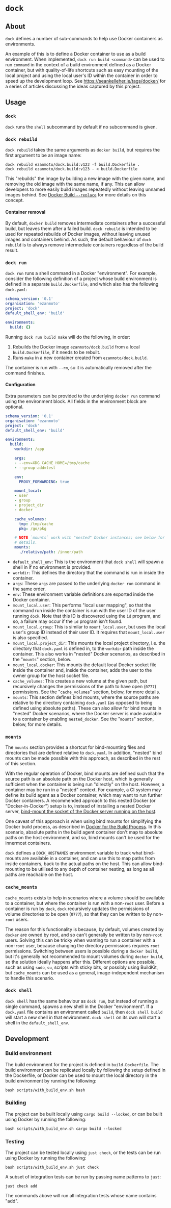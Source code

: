 `dock`
======

About
-----

`dock` defines a number of sub-commands to help use Docker containers as
environments.

An example of this is to define a Docker container to use as a build
environment. When implemented, `dock run build <command>` can be used to run
`command` in the context of a build environment defined as a Docker container,
but with quality-of-life shortcuts such as easy mounting of the local project
and using the local user's ID within the container in order to speed up the
development loop. See <https://seankelleher.ie/tags/docker/> for a series of
articles discussing the ideas captured by this project.

Usage
-----

### `dock`

`dock` runs the `shell` subcommand by default if no subcommand is given.

### `dock rebuild`

`dock rebuild` takes the same arguments as `docker build`, but requires the
first argument to be an image name:

    dock rebuild ezanmoto/dock.build:v123 -f build.Dockerfile .
    dock rebuild ezanmoto/dock.build:v123 - < build.Dockerfile

This "rebuilds" the image by building a new image with the given name, and
removing the old image with the same name, if any. This can allow developers to
more easily build images repeatedly without leaving unnamed images behind. See
[Docker Build `--replace`](https://seankelleher.ie/posts/docker_rbuild/) for
more details on this concept.

#### Container removal

By default, `docker build` removes intermediate containers after a successful
build, but leaves them after a failed build. `dock rebuild` is intended to be
used for repeated rebuilds of Docker images, without leaving unused images and
containers behind. As such, the default behaviour of `dock rebuild` is to always
remove intermediate containers regardless of the build result.

### `dock run`

`dock run` runs a shell command in a Docker "environment". For example, consider
the following definition of a project whose build environment is defined in a
separate `build.Dockerfile`, and which also has the following `dock.yaml`:

``` yaml
schema_version: '0.1'
organisation: 'ezanmoto'
project: 'dock'
default_shell_env: 'build'

environments:
  build: {}
```

Running `dock run build make` will do the following, in order:

1. Rebuilds the Docker image `ezanmoto/dock.build` from a local
   `build.Dockerfile`, if it needs to be rebuilt.
2. Runs `make` in a new container created from `ezanmoto/dock.build`.

The container is run with `--rm`, so it is automatically removed after the
command finishes.

#### Configuration

Extra parameters can be provided to the underlying `docker run` command using
the environment block. All fields in the environment block are optional.

``` yaml
schema_version: '0.1'
organisation: 'ezanmoto'
project: 'dock'
default_shell_env: 'build'

environments:
  build:
    workdir: /app

    args:
    - --env=XDG_CACHE_HOME=/tmp/cache
    - --group-add=test

    env:
      PROXY_FORWARDING: true

    mount_local:
    - user
    - group
    - project_dir
    - docker

    cache_volumes:
      tmp: /tmp/cache
      pkg: /go/pkg

    # NOTE `mounts` work with "nested" Docker instances; see below for more
    # details.
    mounts:
      ./relative/path: /inner/path
```

* `default_shell_env`: This is the environment that `dock shell` will spawn a
  shell in if no environment is provided.
* `workdir`: This defines the directory that the command is run in inside the
  container.
* `args`: These `args` are passed to the underlying `docker run` command in the
  same order.
* `env`: These environment variable definitions are exported inside the Docker
  container.
* `mount_local.user`: This performs "local user mapping", so that the command
  run inside the container is run with the user ID of the user running `dock`.
  Note that this ID is discovered using the `id` program, and so, a failure may
  occur if the `id` program isn't found.
* `mount_local.group`: This is similar to `mount_local.user`, but uses the local
  user's group ID instead of their user ID. It requires that `mount_local.user`
  is also specified.
* `mount_local.project_dir`: This mounts the local project directory, i.e. the
  directory that `dock.yaml` is defined in, to the `workdir` path inside the
  container. This also works in "nested" Docker scenarios, as described in the
  "`mounts`" section, below.
* `mount_local.docker`: This mounts the default local Docker socket file inside
  the container and, inside the container, adds the user to the owner group for
  the host socket file.
* `cache_volumes`: This creates a new volume at the given path, but recursively
  changes the permissions of the path to have open (`0777`) permissions. See the
  "`cache_volumes`" section, below, for more details.
* `mounts`: This section defines bind mounts, where the source paths are
  relative to the directory containing `dock.yaml` (as opposed to being defined
  using absolute paths). These can also allow for bind mounts in "nested" Docker
  scenarios, where the Docker server is made available to a container by
  enabling `nested_docker`. See the "`mounts`" section, below, for more details.

### `mounts`

The `mounts` section provides a shortcut for bind-mounting files and directories
that are defined relative to `dock.yaml`. In addition, "nested" bind mounts can
be made possible with this approach, as described in the rest of this section.

With the regular operation of Docker, bind mounts are defined such that the
source path is an absolute path on the Docker host, which is generally
sufficient when the container is being run "directly" on the host. However, a
container may be run in a "nested" context. For example, a CI system may define
its build agent as a Docker container, which may want to run further Docker
containers. A recommended approach to this nested Docker (or "Docker-in-Docker")
setup is to, instead of installing a nested Docker server, [bind-mount the
socket of the Docker server running on the
host](https://jpetazzo.github.io/2015/09/03/do-not-use-docker-in-docker-for-ci/#the-socket-solution).

One caveat of this approach is when using bind mounts for simplifying the Docker
build process, as described in [Docker for the Build
Process](https://seankelleher.ie/posts/docker_for_building/). In this scenario,
absolute paths in the build agent container don't map to absolute paths on the
host environment, and so, bind mounts can't be used for the innermost
containers.

`dock` defines a `DOCK_HOSTNAMES` environment variable to track what
bind-mounts are available in a container, and can use this to map paths from
inside containers, back to the actual paths on the host. This can allow
bind-mounting to be utilised to any depth of container nesting, as long as all
paths are reachable on the host.

### `cache_mounts`

`cache_mounts` exists to help in scenarios where a volume should be available to
a container, but where the container is run with a non-`root` user. Before a
container is run by `dock`, `dock` recursively updates the permissions of volume
directories to be open (`0777`), so that they can be written to by non-`root`
users.

The reason for this functionality is because, by default, volumes created by
`docker` are owned by root, and so can't generally be written to by non-`root`
users. Solving this can be tricky when wanting to run a container with a
non-`root` user, because changing the directory permissions requires `root`
permissions. Switching between users is possible during a `docker build`, but
it's generally not recommended to mount volumes during `docker build`, so the
solution ideally happens after this. Different options are possible, such as
using `sudo`, `su`, scripts with sticky bits, or possibly using BuildKit, but
`cache_mounts` can be used as a general, image-independent mechanism to handle
this scenario.

### `dock shell`

`dock shell` has the same behaviour as `dock run`, but instead of running a
single command, spawns a new shell in the Docker "environment". If a `dock.yaml`
file contains an environment called `build`, then `dock shell build` will start
a new shell in that environment. `dock shell` on its own will start a shell in
the `default_shell_env`.

Development
-----------

### Build environment

The build environment for the project is defined in `build.Dockerfile`. The
build environment can be replicated locally by following the setup defined in
the Dockerfile, or Docker can be used to mount the local directory in the build
environment by running the following:

    bash scripts/with_build_env.sh bash

### Building

The project can be built locally using `cargo build --locked`, or can be built using
Docker by running the following:

    bash scripts/with_build_env.sh cargo build --locked

### Testing

The project can be tested locally using `just check`, or the tests can be run
using Docker by running the following:

    bash scripts/with_build_env.sh just check

A subset of integration tests can be run by passing name patterns to `just`:

    just check add

The commands above will run all integration tests whose name contains "add".
